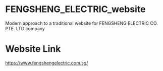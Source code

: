 # FENGSHENG_ELECTRIC_website
Modern approach to a traditional website for FENGSHENG ELECTRIC CO. PTE. LTD company 
# Website Link
https://www.fengshengelectric.com.sg/

